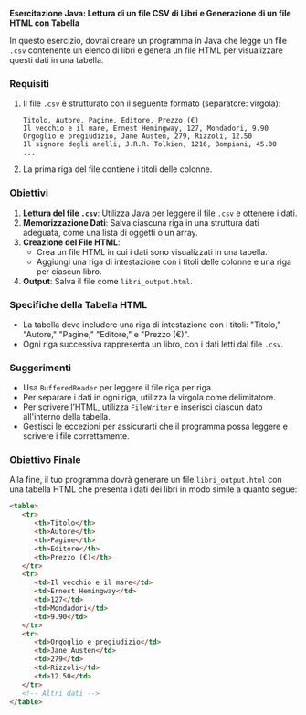 **Esercitazione Java: Lettura di un file CSV di Libri e Generazione di un file HTML con Tabella**

In questo esercizio, dovrai creare un programma in Java che legge un file `.csv` contenente un elenco di libri e genera un file HTML per visualizzare questi dati in una tabella.

### Requisiti

1. Il file `.csv` è strutturato con il seguente formato (separatore: virgola):

   ```
   Titolo, Autore, Pagine, Editore, Prezzo (€)
   Il vecchio e il mare, Ernest Hemingway, 127, Mondadori, 9.90
   Orgoglio e pregiudizio, Jane Austen, 279, Rizzoli, 12.50
   Il signore degli anelli, J.R.R. Tolkien, 1216, Bompiani, 45.00
   ...
   ```

2. La prima riga del file contiene i titoli delle colonne.

### Obiettivi

1. **Lettura del file `.csv`**: Utilizza Java per leggere il file `.csv` e ottenere i dati.
2. **Memorizzazione Dati**: Salva ciascuna riga in una struttura dati adeguata, come una lista di oggetti o un array.
3. **Creazione del File HTML**:
   - Crea un file HTML in cui i dati sono visualizzati in una tabella.
   - Aggiungi una riga di intestazione con i titoli delle colonne e una riga per ciascun libro.
4. **Output**: Salva il file come `libri_output.html`.

### Specifiche della Tabella HTML

- La tabella deve includere una riga di intestazione con i titoli: "Titolo," "Autore," "Pagine," "Editore," e "Prezzo (€)".
- Ogni riga successiva rappresenta un libro, con i dati letti dal file `.csv`.

### Suggerimenti

- Usa `BufferedReader` per leggere il file riga per riga.
- Per separare i dati in ogni riga, utilizza la virgola come delimitatore.
- Per scrivere l’HTML, utilizza `FileWriter` e inserisci ciascun dato all'interno della tabella.
- Gestisci le eccezioni per assicurarti che il programma possa leggere e scrivere i file correttamente.

### Obiettivo Finale

Alla fine, il tuo programma dovrà generare un file `libri_output.html` con una tabella HTML che presenta i dati dei libri in modo simile a quanto segue:

```html
<table>
   <tr>
      <th>Titolo</th>
      <th>Autore</th>
      <th>Pagine</th>
      <th>Editore</th>
      <th>Prezzo (€)</th>
   </tr>
   <tr>
      <td>Il vecchio e il mare</td>
      <td>Ernest Hemingway</td>
      <td>127</td>
      <td>Mondadori</td>
      <td>9.90</td>
   </tr>
   <tr>
      <td>Orgoglio e pregiudizio</td>
      <td>Jane Austen</td>
      <td>279</td>
      <td>Rizzoli</td>
      <td>12.50</td>
   </tr>
   <!-- Altri dati -->
</table>
```
